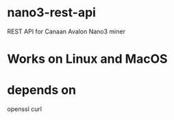 # nano3-rest-api
REST API for Canaan Avalon Nano3 miner

# Works on Linux and MacOS

# depends on
openssl
curl

